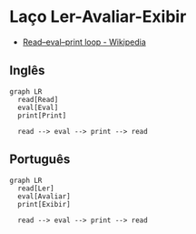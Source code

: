 # Laço Ler-Avaliar-Exibir

- [Read–eval–print loop - Wikipedia](https://en.wikipedia.org/wiki/Read%E2%80%93eval%E2%80%93print_loop)

## Inglês

```mermaid
graph LR
  read[Read]
  eval[Eval]
  print[Print]

  read --> eval --> print --> read
```

## Português
```mermaid
graph LR
  read[Ler]
  eval[Avaliar]
  print[Exibir]

  read --> eval --> print --> read
```
